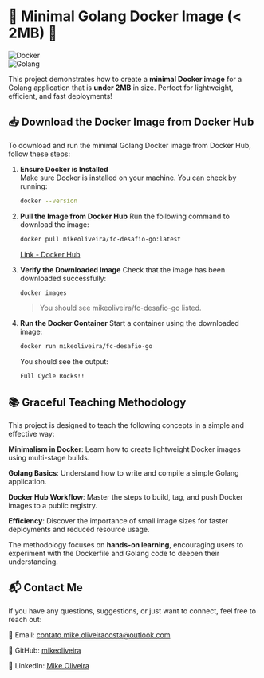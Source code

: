 # 🐳 Minimal Golang Docker Image (< 2MB) 🚀

![Docker](https://img.shields.io/badge/Docker-2MB-blue?logo=docker)  
![Golang](https://img.shields.io/badge/Golang-1.20-green?logo=go)  

This project demonstrates how to create a **minimal Docker image** for a Golang application that is **under 2MB** in size. Perfect for lightweight, efficient, and fast deployments!  

## 📥 Download the Docker Image from Docker Hub

To download and run the minimal Golang Docker image from Docker Hub, follow these steps:

1. **Ensure Docker is Installed**  
   Make sure Docker is installed on your machine. You can check by running:
   ```bash
   docker --version
   ```
2. **Pull the Image from Docker Hub**
    Run the following command to download the image:
    ```bash
    docker pull mikeoliveira/fc-desafio-go:latest
    ```
    [Link - Docker Hub](https://hub.docker.com/r/mikeoliveira/fc-desafio-go/tags)
    
3. **Verify the Downloaded Image**
    Check that the image has been downloaded successfully:

    ```bash
    docker images
    ```

    > You should see mikeoliveira/fc-desafio-go listed.

4. **Run the Docker Container**
    Start a container using the downloaded image:

    ```bash
    docker run mikeoliveira/fc-desafio-go
    ```

    You should see the output:

    ```bash
    Full Cycle Rocks!!
    ```

## 📚 Graceful Teaching Methodology
This project is designed to teach the following concepts in a simple and effective way:

**Minimalism in Docker**: Learn how to create lightweight Docker images using multi-stage builds.

**Golang Basics**: Understand how to write and compile a simple Golang application.

**Docker Hub Workflow**: Master the steps to build, tag, and push Docker images to a public registry.

**Efficiency**: Discover the importance of small image sizes for faster deployments and reduced resource usage.

The methodology focuses on **hands-on learning**, encouraging users to experiment with the Dockerfile and Golang code to deepen their understanding.

## 📬 Contact Me
If you have any questions, suggestions, or just want to connect, feel free to reach out:

📧 Email: contato.mike.oliveiracosta@outlook.com  

🐙 GitHub: [mikeoliveira](https://github.com/mikeoliveira)

🔗 LinkedIn: [Mike Oliveira](https://www.linkedin.com/in/mike-oliveira-970bbb56/)